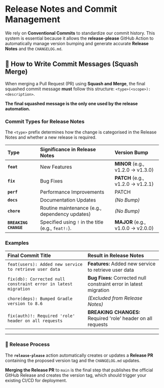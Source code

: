 # Release Notes and Commit Management

We rely on **Conventional Commits** to standardize our commit history. This system is essential because it allows the **release-please** GitHub Action to automatically manage version bumping and generate accurate **Release Notes** and the `CHANGELOG.md`.

## 🤝 How to Write Commit Messages (Squash Merge)

When merging a Pull Request (PR) using **Squash and Merge**, the final squashed commit message **must** follow this structure: `<type>(<scope>): <description>`.

**The final squashed message is the only one used by the release automation.**

### Commit Types for Release Notes

The `<type>` prefix determines how the change is categorised in the Release Notes and whether a new release is required.

| Type | Significance in Release Notes                      | Version Bump |
| :--- |:---------------------------------------------------| :--- |
| **`feat`** | New Features                                       | **MINOR** (e.g., v1.2.0 → v1.3.0) |
| **`fix`** | Bug Fixes                                          | **PATCH** (e.g., v1.2.0 → v1.2.1) |
| **`perf`** | Performance Improvements                           | PATCH |
| **`docs`** | Documentation Updates                              | *(No Bump)* |
| **`chore`** | Routine maintenance (e.g., dependency updates)     | *(No Bump)* |
| **`BREAKING CHANGE`** | Specified using `!` in the title (e.g., `feat!:`). | **MAJOR** (e.g., v1.0.0 → v2.0.0) |

### Examples

| Final Commit Title | Result in Release Notes |
| :--- | :--- |
| `feat(users): Added new service to retrieve user data` | **Features:** Added new service to retrieve user data |
| `fix(db): Corrected null constraint error in latest migration` | **Bug Fixes:** Corrected null constraint error in latest migration |
| `chore(deps): Bumped Gradle version to 8.6` | *(Excluded from Release Notes)* |
| `fix(auth)!: Required 'role' header on all requests` | **BREAKING CHANGES:** Required 'role' header on all requests |

***

### 🚀 Release Process

The **`release-please`** action automatically creates or updates a **Release PR** containing the proposed version tag and the `CHANGELOG.md` updates.

**Merging the Release PR** to `main` is the final step that publishes the official GitHub Release and creates the version tag, which should trigger your existing CI/CD for deployment.